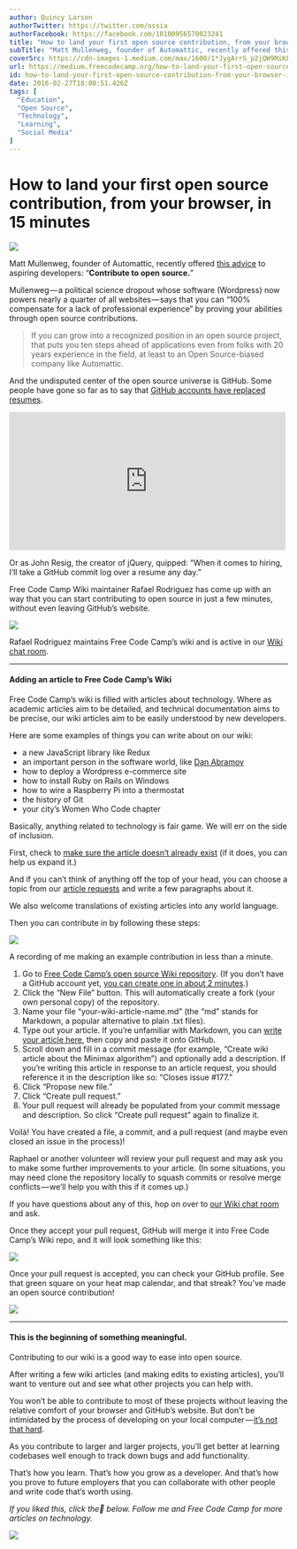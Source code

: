 ```yaml
---
author: Quincy Larson
authorTwitter: https://twitter.com/ossia
authorFacebook: https://facebook.com/10100956570023241
title: "How to land your first open source contribution, from your browser, in 15 minutes"
subTitle: "Matt Mullenweg, founder of Automattic, recently offered this advice to aspiring developers: “Contribute to open source.”..."
coverSrc: https://cdn-images-1.medium.com/max/1600/1*JygArrG_p2jQW9MiKFcGCg.gif
url: https://medium.freecodecamp.org/how-to-land-your-first-open-source-contribution-from-your-browser-in-15-minutes-756d9bbf81ad
id: how-to-land-your-first-open-source-contribution-from-your-browser-in-15-minutes-756d9bbf81ad
date: 2016-02-27T18:00:51.426Z
tags: [
  "Education",
  "Open Source",
  "Technology",
  "Learning",
  "Social Media"
]
---
```

# How to land your first open source contribution, from your browser, in 15 minutes



![](https://cdn-images-1.medium.com/max/1600/1*JygArrG_p2jQW9MiKFcGCg.gif)



Matt Mullenweg, founder of Automattic, recently offered [this advice](https://ma.tt/2016/02/getting-a-job-after-coding-bootcamp/) to aspiring developers: “**Contribute to open source.**”

Mullenweg — a political science dropout whose software (Wordpress) now powers nearly a quarter of all websites — says that you can “100% compensate for a lack of professional experience” by proving your abilities through open source contributions.

> If you can grow into a recognized position in an open source project, that puts you ten steps ahead of applications even from folks with 20 years experience in the field, at least to an Open Source-biased company like Automattic.

And the undisputed center of the open source universe is GitHub. Some people have gone so far as to say that [GitHub accounts have replaced resumes](http://code.dblock.org/2011/07/14/github-is-your-new-resume.html).





<iframe width="500" height="250" src="https://medium.freecodecamp.org/media/8b288a1a8724aac7387939cf4832eb61?postId=756d9bbf81ad" data-media-id="8b288a1a8724aac7387939cf4832eb61" allowfullscreen="" frameborder="0"></iframe>





Or as John Resig, the creator of jQuery, quipped: “When it comes to hiring, I’ll take a GitHub commit log over a resume any day.”

Free Code Camp Wiki maintainer Rafael Rodriguez has come up with an way that you can start contributing to open source in just a few minutes, without even leaving GitHub’s website.



![](https://cdn-images-1.medium.com/max/1600/1*tFd7RJUU8T9wVhZzoVQyIw.jpeg)

Rafael Rodriguez maintains Free Code Camp’s wiki and is active in our [Wiki chat room](https://gitter.im/FreeCodeCamp/Wiki).













* * *







#### Adding an article to Free Code Camp’s Wiki

Free Code Camp’s wiki is filled with articles about technology. Where as academic articles aim to be detailed, and technical documentation aims to be precise, our wiki articles aim to be easily understood by new developers.

Here are some examples of things you can write about on our wiki:

*   a new JavaScript library like Redux
*   an important person in the software world, like [Dan Abramov](https://github.com/gaearon)
*   how to deploy a Wordpress e-commerce site
*   how to install Ruby on Rails on Windows
*   how to wire a Raspberry Pi into a thermostat
*   the history of Git
*   your city’s Women Who Code chapter

Basically, anything related to technology is fair game. We will err on the side of inclusion.

First, check to [make sure the article doesn’t already exist](https://gitter.im/FreeCodeCamp/wiki) (if it does, you can help us expand it.)

And if you can’t think of anything off the top of your head, you can choose a topic from our [article requests](https://github.com/FreeCodeCamp/wiki/issues) and write a few paragraphs about it.

We also welcome translations of existing articles into any world language.

Then you can contribute in by following these steps:







![](https://cdn-images-1.medium.com/max/2000/1*Akhl7oveuXo6Zb5QZYaOog.gif)

A recording of me making an example contribution in less than a minute.







1.  Go to [Free Code Camp’s open source Wiki repository](http://www.github.com/freecodecamp/wiki). (If you don’t have a GitHub account yet, [you can create one in about 2 minutes](http://www.freecodecamp.com/challenges/create-a-github-account-and-join-our-chat-rooms).)
2.  Click the “New File” button. This will automatically create a fork (your own personal copy) of the repository.
3.  Name your file “your-wiki-article-name.md” (the “md” stands for Markdown, a popular alternative to plain .txt files).
4.  Type out your article. If you’re unfamiliar with Markdown, you can [write your article here](https://jbt.github.io/markdown-editor), then copy and paste it onto GitHub.
5.  Scroll down and fill in a commit message (for example, “Create wiki article about the Minimax algorithm”) and optionally add a description. If you’re writing this article in response to an article request, you should reference it in the description like so: “Closes issue #177.”
6.  Click “Propose new file.”
7.  Click “Create pull request.”
8.  Your pull request will already be populated from your commit message and description. So click “Create pull request” again to finalize it.

Voilà! You have created a file, a commit, and a pull request (and maybe even closed an issue in the process)!

Raphael or another volunteer will review your pull request and may ask you to make some further improvements to your article. (In some situations, you may need clone the repository locally to squash commits or resolve merge conflicts — we’ll help you with this if it comes up.)

If you have questions about any of this, hop on over to [our Wiki chat room](https://gitter.im/FreeCodeCamp/wiki) and ask.

Once they accept your pull request, GitHub will merge it into Free Code Camp’s Wiki repo, and it will look something like this:



![](https://cdn-images-1.medium.com/max/1600/1*vRobXj44BlOqzBx3RCmI-A.jpeg)



Once your pull request is accepted, you can check your GitHub profile. See that green square on your heat map calendar, and that streak? You’ve made an open source contribution!



![](https://cdn-images-1.medium.com/max/1600/1*-R0uTUD2lfsFZjTDL3qonQ.jpeg)













* * *







#### This is the beginning of something meaningful.

Contributing to our wiki is a good way to ease into open source.

After writing a few wiki articles (and making edits to existing articles), you’ll want to venture out and see what other projects you can help with.

You won’t be able to contribute to most of these projects without leaving the relative comfort of your browser and GitHub’s website. But don’t be intimidated by the process of developing on your local computer — [it’s not that hard](https://github.com/FreeCodeCamp/FreeCodeCamp/wiki/How-To-Fork-And-Maintain-a-Local-Instance-of-Free-Code-Camp).

As you contribute to larger and larger projects, you’ll get better at learning codebases well enough to track down bugs and add functionality.

That’s how you learn. That’s how you grow as a developer. And that’s how you prove to future employers that you can collaborate with other people and write code that’s worth using.

_If you liked this, click the💚 below. Follow me and Free Code Camp for more articles on technology._



![](https://cdn-images-1.medium.com/max/1600/1*31StU5CNIHk8VDkSHWO6nA.gif)










